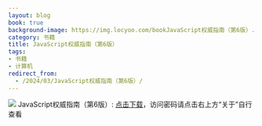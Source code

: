 ```yaml
---
layout: blog
book: true
background-image: https://img.locyoo.com/bookJavaScript权威指南（第6版）.jpg
category: 书籍
title: JavaScript权威指南（第6版）
tags:
- 书籍
- 计算机
redirect_from:
  - /2024/03/JavaScript权威指南（第6版）/
---
```

![](https://img.locyoo.com/bookJavaScript权威指南（第6版）.jpg)
JavaScript权威指南（第6版）: <a name = "ref1" href="https://url18.ctfile.com/f/50983618-1347923512-f3cc92?p=3619">点击下载</a>，访问密码请点击右上方“关于”自行查看